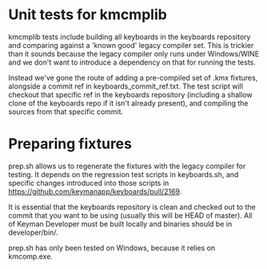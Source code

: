 # Unit tests for kmcmplib

kmcmplib tests include building all keyboards in the keyboards repository and comparing against a 'known good' legacy compiler set. This is trickier than it sounds because the legacy compiler only runs under Windows/WINE and we don't want to introduce a dependency on that for running the tests.

Instead we've gone the route of adding a pre-compiled set of .kmx fixtures, alongside a commit ref in keyboards_commit_ref.txt. The test script will checkout that specific ref in the keyboards repository (including a shallow clone of the keyboards repo if it isn't already present), and compiling the sources from that specific commit.

# Preparing fixtures

prep.sh allows us to regenerate the fixtures with the legacy compiler for testing. It depends on the regression test scripts in keyboards.sh, and specific changes introduced into those scripts in https://github.com/keymanapp/keyboards/pull/2169.

It is essential that the keyboards repository is clean and checked out to the commit that you want to be using (usually this will be HEAD of master). All of
Keyman Developer must be built locally and binaries should be in developer/bin/.

prep.sh has only been tested on Windows, because it relies on kmcomp.exe.
